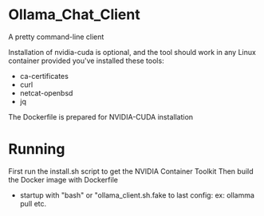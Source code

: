 # Ollama_Chat_Client
A pretty command-line client

Installation of nvidia-cuda is optional, and the tool should work in any Linux container provided you've installed these tools:
- ca-certificates
- curl
- netcat-openbsd
- jq

The Dockerfile is prepared for NVIDIA-CUDA installation

# Running
First run the install.sh script to get the NVIDIA Container Toolkit
Then build the Docker image with Dockerfile 
  - startup with "bash" or "ollama_client.sh.fake to last config:
    ex: ollamma pull <model>
    etc.
